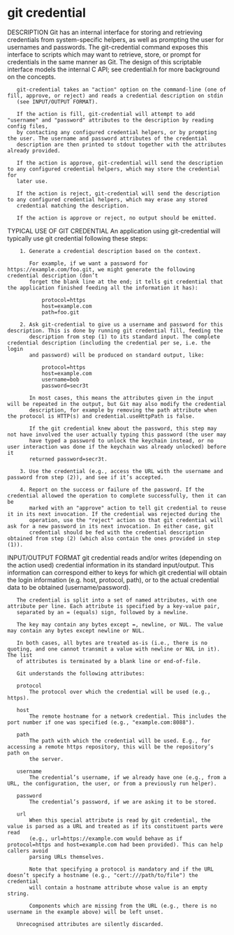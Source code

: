 # git credential

DESCRIPTION
       Git has an internal interface for storing and retrieving credentials from system-specific helpers, as well as prompting the user for
       usernames and passwords. The git-credential command exposes this interface to scripts which may want to retrieve, store, or prompt for
       credentials in the same manner as Git. The design of this scriptable interface models the internal C API; see credential.h for more
       background on the concepts.

       git-credential takes an "action" option on the command-line (one of fill, approve, or reject) and reads a credential description on stdin
       (see INPUT/OUTPUT FORMAT).

       If the action is fill, git-credential will attempt to add "username" and "password" attributes to the description by reading config files,
       by contacting any configured credential helpers, or by prompting the user. The username and password attributes of the credential
       description are then printed to stdout together with the attributes already provided.

       If the action is approve, git-credential will send the description to any configured credential helpers, which may store the credential for
       later use.

       If the action is reject, git-credential will send the description to any configured credential helpers, which may erase any stored
       credential matching the description.

       If the action is approve or reject, no output should be emitted.

TYPICAL USE OF GIT CREDENTIAL
       An application using git-credential will typically use git credential following these steps:

        1. Generate a credential description based on the context.

           For example, if we want a password for https://example.com/foo.git, we might generate the following credential description (don’t
           forget the blank line at the end; it tells git credential that the application finished feeding all the information it has):

               protocol=https
               host=example.com
               path=foo.git

        2. Ask git-credential to give us a username and password for this description. This is done by running git credential fill, feeding the
           description from step (1) to its standard input. The complete credential description (including the credential per se, i.e. the login
           and password) will be produced on standard output, like:

               protocol=https
               host=example.com
               username=bob
               password=secr3t

           In most cases, this means the attributes given in the input will be repeated in the output, but Git may also modify the credential
           description, for example by removing the path attribute when the protocol is HTTP(s) and credential.useHttpPath is false.

           If the git credential knew about the password, this step may not have involved the user actually typing this password (the user may
           have typed a password to unlock the keychain instead, or no user interaction was done if the keychain was already unlocked) before it
           returned password=secr3t.

        3. Use the credential (e.g., access the URL with the username and password from step (2)), and see if it’s accepted.

        4. Report on the success or failure of the password. If the credential allowed the operation to complete successfully, then it can be
           marked with an "approve" action to tell git credential to reuse it in its next invocation. If the credential was rejected during the
           operation, use the "reject" action so that git credential will ask for a new password in its next invocation. In either case, git
           credential should be fed with the credential description obtained from step (2) (which also contain the ones provided in step (1)).

INPUT/OUTPUT FORMAT
       git credential reads and/or writes (depending on the action used) credential information in its standard input/output. This information can
       correspond either to keys for which git credential will obtain the login information (e.g. host, protocol, path), or to the actual
       credential data to be obtained (username/password).

       The credential is split into a set of named attributes, with one attribute per line. Each attribute is specified by a key-value pair,
       separated by an = (equals) sign, followed by a newline.

       The key may contain any bytes except =, newline, or NUL. The value may contain any bytes except newline or NUL.

       In both cases, all bytes are treated as-is (i.e., there is no quoting, and one cannot transmit a value with newline or NUL in it). The list
       of attributes is terminated by a blank line or end-of-file.

       Git understands the following attributes:

       protocol
           The protocol over which the credential will be used (e.g., https).

       host
           The remote hostname for a network credential. This includes the port number if one was specified (e.g., "example.com:8088").

       path
           The path with which the credential will be used. E.g., for accessing a remote https repository, this will be the repository’s path on
           the server.

       username
           The credential’s username, if we already have one (e.g., from a URL, the configuration, the user, or from a previously run helper).

       password
           The credential’s password, if we are asking it to be stored.

       url
           When this special attribute is read by git credential, the value is parsed as a URL and treated as if its constituent parts were read
           (e.g., url=https://example.com would behave as if protocol=https and host=example.com had been provided). This can help callers avoid
           parsing URLs themselves.

           Note that specifying a protocol is mandatory and if the URL doesn’t specify a hostname (e.g., "cert:///path/to/file") the credential
           will contain a hostname attribute whose value is an empty string.

           Components which are missing from the URL (e.g., there is no username in the example above) will be left unset.

       Unrecognised attributes are silently discarded.
